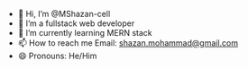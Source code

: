 - 👋 Hi, I’m @MShazan-cell
- 👀 I’m a fullstack web developer
- 🌱 I’m currently learning MERN stack
- 📫 How to reach me Email: shazan.mohammad@gmail.com
- 😄 Pronouns: He/Him
